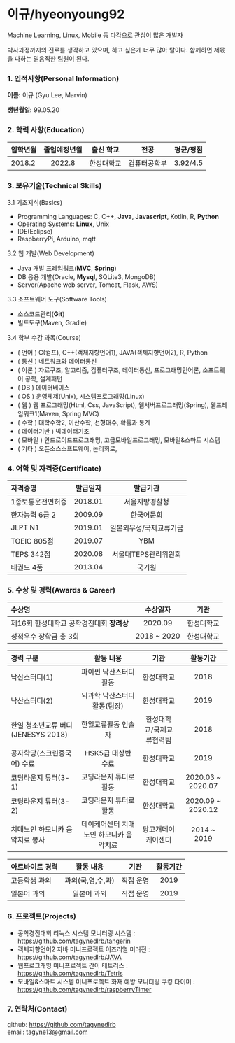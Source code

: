 # 이규/hyeonyoung92

Machine Learning, Linux, Mobile 등 다각으로 관심이 많은 개발자

박사과정까지의 진로를 생각하고 있으며, 하고 싶은게 너무 많아 탈이다.
함께하면 제몫을 다하는 믿음직한 팀원이 된다.


### 1. 인적사항(Personal Information)  

  **이름:** 이규 (Gyu Lee, Marvin)
  
  **생년월일:** 99.05.20  
  
### 2. 학력 사항(Education)  

| 입학년월 | 졸업예정년월 | 출신 학교 |전공 | 평균/평점 | 
| :---         |     :---:      |        :---:   |    :---:      | :---:       |  
| 2018.2 | 2022.8 | 한성대학교   |컴퓨터공학부 | 3.92/4.5 |

### 3. 보유기술(Technical Skills)

3.1  기초지식(Basics)
* Programming Languages: C, C++, __Java__, __Javascript__, Kotlin, R, __Python__
* Operating Systems: __Linux__, Unix
* IDE(Eclipse)
* RaspberryPi, Arduino, mqtt

3.2 웹 개발(Web Development)
* Java 개발 프레임워크(__MVC__, __Spring__)
* DB 응용 개발(Oracle, __Mysql__, SQLite3, MongoDB)
* Server(Apache web server, Tomcat, Flask, AWS)

3.3 소프트웨어 도구(Software Tools)
* 소스코드관리(__Git__)
* 빌드도구(Maven, Gradle)

3.4 학부 수강 과목(Course)
* ( 언어 ) C(컴프), C++(객체지향언어1), JAVA(객체지향언어2), R, Python
* ( 통신 ) 네트워크와 데이터통신 
* ( 이론 ) 자료구조, 알고리즘, 컴퓨터구조, 데이터통신, 프로그래밍언어론, 소프트웨어 공학, 설계패턴
* ( DB ) 데이터베이스
* ( OS ) 운영체제(Unix), 시스템프로그래밍(Linux)
* ( 웹 ) 웹 프로그래밍(Html, Css, JavaScript), 웹서버프로그래밍(Spring), 웹프레임워크1(Maven, Spring MVC)
* ( 수학 ) 대학수학2, 이산수학, 선형대수, 확률과 통계
* ( 데이터기반 ) 빅데이터기초
* ( 모바일 ) 안드로이드프로그래밍, 고급모바일프로그래밍, 모바일&스마트 시스템
* ( 기타 ) 오픈소스소프트웨어, 논리회로,



### 4. 어학 및 자격증(Certificate)
| 자격증명 | 발급일자  | 발급기관|
| :---         |     :---:      |         :---:   | 
| 1종보통운전면허증 | 2018.01 | 서울지방경찰청 | 
| 한자능력 6급 2 | 2009.09 | 한국어문회 | 
| JLPT N1 | 2019.01 | 일본외무성/국제교류기금 | 
| TOEIC 805점 | 2019.07 | YBM | 
| TEPS 342점 | 2020.08 | 서울대TEPS관리위원회 | 
| 태권도 4품 | 2013.04 | 국기원 | 

### 5. 수상 및 경력(Awards & Career)

| 수상명 | 수상일자 | 기관 |
| :---         |     :---:      |         :---:    |
| 제16회 한성대학교 공학경진대회 **장려상**  | 2020.09      | 한성대학교   |
| 성적우수 장학금 총 3회  | 2018 ~ 2020    | 한성대학교   |


| 경력 구분 | 활동 내용 | 기관 |활동기간 |
| :---         |     :---:      |        :---:   |    :---:      | 
| 낙산스터디(1) | 파이썬 낙산스터디활동 | 한성대학교 |2018  |
| 낙산스터디(2) | 뇌과학 낙산스터디활동(팀장) | 한성대학교 |2019  |
| 한일 청소년교류 버디(JENESYS 2018) | 한일교류활동 인솔자 | 한성대학교/국제교류협력팀 |2018  |
| 공자학당(스크린중국어) 수료 | HSK5급 대상반 수료 | 한성대학교 |2019  |
| 코딩라운지 튜터(3-1) | 코딩라운지 튜터로 활동 | 한성대학교 |2020.03 ~ 2020.07  |
| 코딩라운지 튜터(3-2) | 코딩라운지 튜터로 활동 | 한성대학교 |2020.09 ~ 2020.12  |
| 치매노인 하모니카 음악치료 봉사 | 데이케어센터 치매노인 하모니카 음악치료 | 당고개데이케어센터 |2014 ~ 2019  |


| 아르바이트 경력 | 활동 내용 | 기관 |활동기간 |
| :---         |     :---:      |        :---:   |    :---:      | 
| 고등학생 과외 | 과외(국,영,수,과) | 직접 운영 |2019  |
| 일본어 과외 | 일본어 과외 | 직접 운영 |2019  |

### 6. 프로젝트(Projects)
* 공학경진대회 리눅스 시스템 모니터링 시스템 : https://github.com/tagynedlrb/tangerin
* 객체지향언어2 자바 미니프로젝트 이즈리얼 미러전 : https://github.com/tagynedlrb/JAVA
* 웹프로그래밍 미니프로젝트 간이 테트리스 : https://github.com/tagynedlrb/Tetris
* 모바일&스마트 시스템 미니프로젝트 화재 예방 모니터링 쿠킹 타이머 : https://github.com/tagynedlrb/raspberryTimer

### 7. 연락처(Contact)
github: https://github.com/tagynedlrb  
email: tagyne13@gmail.com
